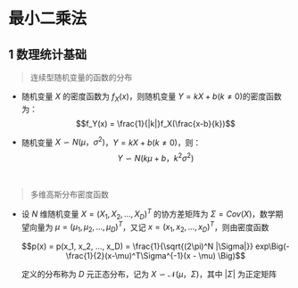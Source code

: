 &emsp;
# 最小二乘法

## 1 数理统计基础
>连续型随机变量的函数的分布
- 随机变量 $X$ 的密度函数为 $f_X(x)$，则随机变量 $Y = kX + b(k \neq 0)$的密度函数为：
    $$f_Y(x) = \frac{1}{|k|}f_X(\frac{x-b}{k})$$

- 随机变量 $X\backsim N(\mu， \sigma^2)$，$Y = kX + b(k \neq 0)$，则：
    $$Y\backsim N(k\mu + b，k^2 \sigma^2)$$

&emsp;
>多维高斯分布密度函数
- 设 $N$ 维随机变量 $X=(X_1, X_2, ..., X_D)^T$ 的协方差矩阵为 $\Sigma = Cov(X)$，数学期望向量为 $\mu = (\mu_1, \mu_2, ..., \mu_D)^T$，又记 $x = (x_1, x_2, ..., x_D)^T$，则由密度函数

    $$p(x) = p(x_1, x_2, ..., x_D) = 
    \frac{1}{\sqrt{(2\pi)^N |\Sigma|}} exp\Big(-\frac{1}{2}(x-\mu)^T\Sigma^{-1}(x - \mu) \Big)$$

    定义的分布称为 $D$ 元正态分布，记为 $X \backsim \mathscr{N}(\mu，\Sigma)$，其中 $|\Sigma|$ 为正定矩阵


